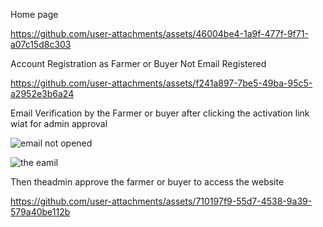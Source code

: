 Home page




https://github.com/user-attachments/assets/46004be4-1a9f-477f-9f71-a07c15d8c303


Account Registration as Farmer or Buyer Not Email Registered



https://github.com/user-attachments/assets/f241a897-7be5-49ba-95c5-a2952e3b6a24


Email Verification by the Farmer or buyer after clicking the activation link wiat for admin approval

![email not opened](https://github.com/user-attachments/assets/29b9b9c3-cd6b-4889-987f-6f2c7c65ed5d)


![the eamil](https://github.com/user-attachments/assets/903f6b61-a91b-4a01-9656-b36fdeedabb4)


Then theadmin approve the farmer or buyer to access the website



https://github.com/user-attachments/assets/710197f9-55d7-4538-9a39-579a40be112b



